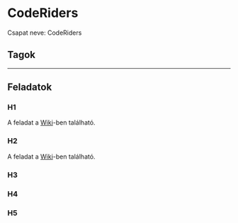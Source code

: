# CodeRiders

Csapat neve: CodeRiders
## Tagok

***

## Feladatok

### H1
A feladat a [Wiki](https://github.com/KKrisztofer/SWTECH-CodeRiders/wiki/H1)-ben található.
### H2
A feladat a [Wiki](https://github.com/KKrisztofer/SWTECH-CodeRiders/wiki/H2)-ben található.
### H3
### H4
### H5
